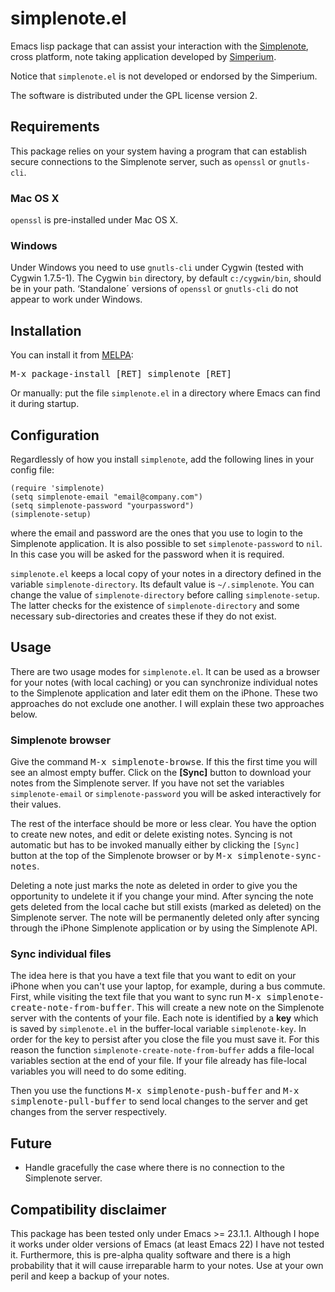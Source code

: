 # simplenote.el

Emacs lisp package that can assist your interaction with the
[Simplenote][sn], cross platform, note taking application developed by
[Simperium][si].

Notice that `simplenote.el` is not developed or endorsed by the
Simperium.

The software is distributed under the GPL license version 2.

## Requirements

This package relies on your system having a program that can establish
secure connections to the Simplenote server, such as `openssl` or
`gnutls-cli`.

### Mac OS X

`openssl` is pre-installed under Mac OS X.

### Windows

Under Windows you need to use `gnutls-cli` under Cygwin (tested with
Cygwin 1.7.5-1). The Cygwin `bin` directory, by default
`c:/cygwin/bin`, should be in your path. ‘Standalone´ versions of
`openssl` or `gnutls-cli` do not appear to work under Windows.

## Installation

You can install it from [MELPA][melpa]:

<kbd>M-x package-install [RET] simplenote [RET]</kbd>

Or manually: put the file `simplenote.el` in a directory where Emacs
can find it during startup.

## Configuration

Regardlessly of how you install `simplenote`, add the following lines
in your config file:

```emacs-lisp
(require 'simplenote)
(setq simplenote-email "email@company.com")
(setq simplenote-password "yourpassword")
(simplenote-setup)
```

where the email and password are the ones that you use to login to the
Simplenote application. It is also possible to set
`simplenote-password` to `nil`. In this case you will be asked for the
password when it is required.

`simplenote.el` keeps a local copy of your notes in a directory
defined in the variable `simplenote-directory`. Its default value is
`~/.simplenote`. You can change the value of `simplenote-directory`
before calling `simplenote-setup`. The latter checks for the existence
of `simplenote-directory` and some necessary sub-directories and
creates these if they do not exist.

## Usage

There are two usage modes for `simplenote.el`. It can be used as a
browser for your notes (with local caching) or you can synchronize
individual notes to the Simplenote application and later edit them on
the iPhone. These two approaches do not exclude one another. I will
explain these two approaches below.

### Simplenote browser

Give the command <kbd>M-x simplenote-browse</kbd>. If this the first time you
will see an almost empty buffer. Click on the **[Sync]** button to
download your notes from the Simplenote server. If you have not set
the variables `simplenote-email` or `simplenote-password` you will be
asked interactively for their values.

The rest of the interface should be more or less clear. You have the
option to create new notes, and edit or delete existing notes. Syncing
is not automatic but has to be invoked manually either by clicking the
`[Sync]` button at the top of the Simplenote browser or by <kbd>M-x
simplenote-sync-notes</kbd>.

Deleting a note just marks the note as deleted in order to give you
the opportunity to undelete it if you change your mind. After syncing
the note gets deleted from the local cache but still exists (marked as
deleted) on the Simplenote server. The note will be permanently
deleted only after syncing through the iPhone Simplenote application
or by using the Simplenote API.

### Sync individual files

The idea here is that you have a text file that you want to edit on
your iPhone when you can't use your laptop, for example, during a bus
commute. First, while visiting the text file that you want to sync run
<kbd>M-x simplenote-create-note-from-buffer</kbd>. This will create a new note
on the Simplenote server with the contents of your file. Each note is
identified by a **key** which is saved by `simplenote.el` in the
buffer-local variable `simplenote-key`. In order for the key to
persist after you close the file you must save it. For this reason the
function `simplenote-create-note-from-buffer` adds a file-local
variables section at the end of your file. If your file already has
file-local variables you will need to do some editing.

Then you use the functions <kbd>M-x simplenote-push-buffer</kbd> and <kbd>M-x
simplenote-pull-buffer</kbd> to send local changes to the server and get
changes from the server respectively.

## Future

* Handle gracefully the case where there is no connection to the
  Simplenote server.

## Compatibility disclaimer

This package has been tested only under Emacs >= 23.1.1. Although I
hope it works under older versions of Emacs (at least Emacs 22) I have
not tested it. Furthermore, this is pre-alpha quality software and
there is a high probability that it will cause irreparable harm to
your notes. Use at your own peril and keep a backup of your notes.


[melpa]: http://melpa.org/
[si]: http://simperium.com/
[sn]: http://simplenoteapp.com/
